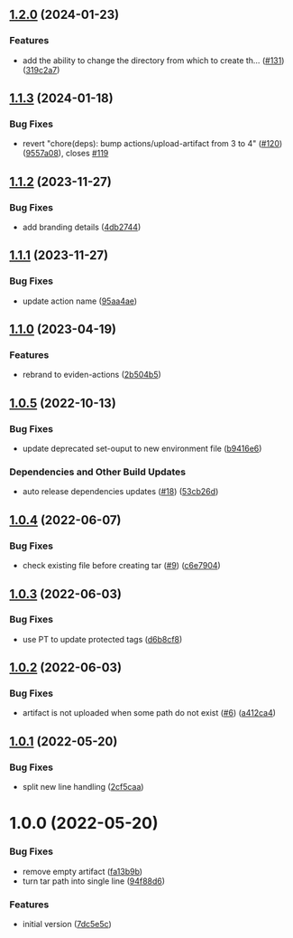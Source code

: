 ## [1.2.0](https://github.com/eviden-actions/upload-artifact/compare/v1.1.3...v1.2.0) (2024-01-23)


### Features

* add the ability to change the directory from which to create th… ([#131](https://github.com/eviden-actions/upload-artifact/issues/131)) ([319c2a7](https://github.com/eviden-actions/upload-artifact/commit/319c2a715d66c3fcbdc29b671f55353eb467f36a))

## [1.1.3](https://github.com/eviden-actions/upload-artifact/compare/v1.1.2...v1.1.3) (2024-01-18)


### Bug Fixes

* revert "chore(deps): bump actions/upload-artifact from 3 to 4" ([#120](https://github.com/eviden-actions/upload-artifact/issues/120)) ([9557a08](https://github.com/eviden-actions/upload-artifact/commit/9557a08fd26e368e1abbaec52c425cf4d061c072)), closes [#119](https://github.com/eviden-actions/upload-artifact/issues/119)

## [1.1.2](https://github.com/eviden-actions/upload-artifact/compare/v1.1.1...v1.1.2) (2023-11-27)


### Bug Fixes

* add branding details ([4db2744](https://github.com/eviden-actions/upload-artifact/commit/4db27440c104475bbe6ec83328315a9afe334378))

## [1.1.1](https://github.com/eviden-actions/upload-artifact/compare/v1.1.0...v1.1.1) (2023-11-27)


### Bug Fixes

* update action name ([95aa4ae](https://github.com/eviden-actions/upload-artifact/commit/95aa4ae27dd7fa45e3037cd5ee183cb0ba59aee8))

## [1.1.0](https://github.com/eviden-actions/upload-artifact/compare/v1.0.5...v1.1.0) (2023-04-19)


### Features

* rebrand to eviden-actions ([2b504b5](https://github.com/eviden-actions/upload-artifact/commit/2b504b5378430b4d7af5d7926e3b4c2933ff3562))

## [1.0.5](https://github.com/eviden-actions/upload-artifact/compare/v1.0.4...v1.0.5) (2022-10-13)


### Bug Fixes

* update deprecated set-ouput to new environment file ([b9416e6](https://github.com/eviden-actions/upload-artifact/commit/b9416e6100b2722e751b2767c11910999a4bb5d0))


### Dependencies and Other Build Updates

* auto release dependencies updates ([#18](https://github.com/eviden-actions/upload-artifact/issues/18)) ([53cb26d](https://github.com/eviden-actions/upload-artifact/commit/53cb26da9edd387413fe6fad96b86ea66cccb845))

## [1.0.4](https://github.com/eviden-actions/upload-artifact/compare/v1.0.3...v1.0.4) (2022-06-07)


### Bug Fixes

* check existing file before creating tar ([#9](https://github.com/eviden-actions/upload-artifact/issues/9)) ([c6e7904](https://github.com/eviden-actions/upload-artifact/commit/c6e790438477e82fb61892ea2325248cb1cf4e4c))

## [1.0.3](https://github.com/eviden-actions/upload-artifact/compare/v1.0.2...v1.0.3) (2022-06-03)


### Bug Fixes

* use PT to update protected tags ([d6b8cf8](https://github.com/eviden-actions/upload-artifact/commit/d6b8cf8cdb19a486a30169cd8d37b9d8454213e7))

## [1.0.2](https://github.com/eviden-actions/upload-artifact/compare/v1.0.1...v1.0.2) (2022-06-03)


### Bug Fixes

* artifact is not uploaded when some path do not exist ([#6](https://github.com/eviden-actions/upload-artifact/issues/6)) ([a412ca4](https://github.com/eviden-actions/upload-artifact/commit/a412ca45665c703332e6ba8f12dbb1e0146a9d32))

## [1.0.1](https://github.com/eviden-actions/upload-artifact/compare/v1.0.0...v1.0.1) (2022-05-20)


### Bug Fixes

* split new line handling ([2cf5caa](https://github.com/eviden-actions/upload-artifact/commit/2cf5caa55cf7765e58043737ecce99bccfd0b4f8))

# 1.0.0 (2022-05-20)


### Bug Fixes

* remove empty artifact ([fa13b9b](https://github.com/eviden-actions/upload-artifact/commit/fa13b9bfbdfec11b18e0c0863bf7ebced7dad39f))
* turn tar path into single line ([94f88d6](https://github.com/eviden-actions/upload-artifact/commit/94f88d66620e34a5cd426ad1805651845c2477fb))


### Features

* initial version ([7dc5e5c](https://github.com/eviden-actions/upload-artifact/commit/7dc5e5cb65cda44a06beb06b6bf9ee2b171054ec))
